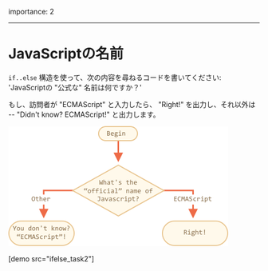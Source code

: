 importance: 2

---

# JavaScriptの名前

`if..else` 構造を使って、次の内容を尋ねるコードを書いてください: 'JavaScriptの "公式な" 名前は何ですか？'

もし、訪問者が "ECMAScript" と入力したら、 "Right!" を出力し、それ以外は -- "Didn't know? ECMAScript!" と出力します。

![](ifelse_task2.png)

[demo src="ifelse_task2"]
